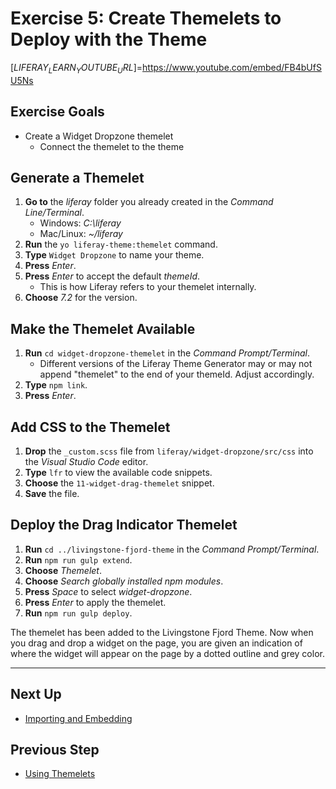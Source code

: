 # Exercise 5: Create Themelets to Deploy with the Theme

[$LIFERAY_LEARN_YOUTUBE_URL$]=https://www.youtube.com/embed/FB4bUfSU5Ns

## Exercise Goals

* Create a Widget Dropzone themelet
	* Connect the themelet to the theme

## Generate a Themelet
1. **Go to** the _liferay_ folder you already created in the _Command Line/Terminal_.
	- Windows: _C:\liferay_
	- Mac/Linux: _~/liferay_
2. **Run** the `yo liferay-theme:themelet` command.   
5. **Type** `Widget Dropzone` to name your theme.  
6. **Press** _Enter_.  
7. **Press** _Enter_ to accept the default _themeId_.
	- This is how Liferay refers to your themelet internally.
8. **Choose** _7.2_ for the version.

## Make the Themelet Available
1. **Run** `cd widget-dropzone-themelet` in the _Command Prompt/Terminal_.
	- Different versions of the Liferay Theme Generator may or may not append "themelet" to the end of your themeId. Adjust accordingly.
2. **Type** `npm link`.  
3. **Press** _Enter_. 

## Add CSS to the Themelet 
1. **Drop** the `_custom.scss` file from `liferay/widget-dropzone/src/css` into the _Visual Studio Code_ editor.  
2. **Type** `lfr` to view the available code snippets.
3. **Choose** the `11-widget-drag-themelet` snippet.
4. **Save** the file.  

## Deploy the Drag Indicator Themelet
1. **Run** `cd ../livingstone-fjord-theme` in the _Command Prompt/Terminal_.  
2. **Run** `npm run gulp extend`.  
3. **Choose** _Themelet_.   
4. **Choose** _Search globally installed npm modules_.  
5. **Press** _Space_ to select _widget-dropzone_.  
6. **Press** _Enter_ to apply the themelet.  
7. **Run** `npm run gulp deploy`.

The themelet has been added to the Livingstone Fjord Theme. Now when you drag and drop a widget on the page, you are given an indication of where the widget will appear on the page by a dotted outline and grey color.

<!--
## Generate a Second Themelet
1. **Go to** the _liferay_ folder you already created in the _Command Line/Terminal_.
	- Windows: _C:\liferay_
	- Mac/Linux: _~/liferay_
2. **Run** the `yo liferay-theme:themelet` command.   
3. **Type** `Product Menu Animation` to name your theme.  
4. **Press** _Enter_.  
5. **Press** _Enter_ to accept the default _themeId_.
	- This is how Liferay refers to your theme internally.
6. **Choose** _7.2_ for the version.
7. **Run** `cd product-menu-animation-themelet` in the _Command Prompt/Terminal_.  
8. **Run** `npm link`.  

## Add Animation CSS
1. **Drop** the `_custom.scss` file from `liferay/product-menu-animation-themelet/src/css` into the _Visual Studio Code_ editor.  
* **Type** `lfr` to view the available code snippets.
* **Choose** the `12-product-menu-themelet` snippet.
* **Save** the file.  

## Deploy the Menu Animation Themelet
1. **Run** `cd ../livingstone-fjord-theme` in the _Command Prompt/Terminal_.  
2. **Run** `gulp extend`.  
3. **Choose** _Themelet_.   
4. **Choose** _Search globally installed npm modules_.  
5. **Press** _Space_ to select _product-menu-animation-themelet_.  
6. **Press** _Enter_ to apply the themelet.  
7. **Run** `npm run gulp deploy`.  

<img src="../../images/menu-animation.png" style="max-width: 100%">
--> 

---

## Next Up

* [Importing and Embedding](./importing-and-embedding.md)

## Previous Step

* [Using Themelets](./using-themelets.md)
